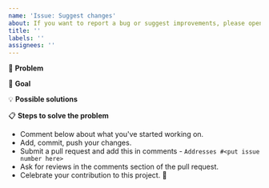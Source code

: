 ```yaml
---
name: 'Issue: Suggest changes'
about: If you want to report a bug or suggest improvements, please open an issue. If this doesn’t look right, choose a different type.
title: ''
labels: ''
assignees: ''
---
```


<!--- Provide a general summary of the issue in the Title above -->
<!-- Make sure that you've read through the contributing guidelines in the project repository. If you have questions about it, please write a comment in the relevant issue or documentation. -->

🐞 **Problem**

<!--- Provide a detailed description of the change or addition you are proposing -->
<!--- If it is a feature or a bug, what problem is it solving-->

🎯 **Goal**

<!--- Why is this change important to you? How would you use it? -->
<!--- How can it benefit other users? -->

💡 **Possible solutions**

<!--- Not obligatory, but suggest an idea for implementing addition or change -->

📋 **Steps to solve the problem**

- Comment below about what you've started working on.
- Add, commit, push your changes.
- Submit a pull request and add this in comments - `Addresses #<put issue number here>`
- Ask for reviews in the comments section of the pull request.
- Celebrate your contribution to this project. 🎉
